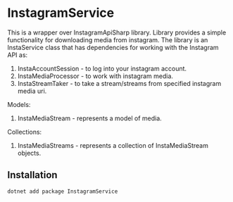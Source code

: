 # InstagramService

This is a wrapper over InstagramApiSharp library.
Library provides a simple functionality for downloading media from instagram.
The library is an InstaService class that has dependencies for working with the Instagram API as:

1. InstaAccountSession - to log into your instagram account.
2. InstaMediaProcessor - to work with instagram media.
3. InstaStreamTaker - to take a stream/streams from specified instagram media uri.

Models:

1. InstaMediaStream - represents a model of media.

Collections:

1. InstaMediaStreams - represents a collection of InstaMediaStream objects.

## Installation

```bash
dotnet add package InstagramService
```
